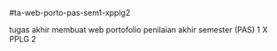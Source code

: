 #ta-web-porto-pas-sem1-xpplg2

tugas akhir membuat web portofolio penilaian akhir semester (PAS) 1 X PPLG 2
